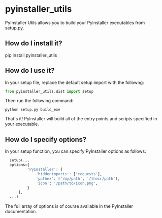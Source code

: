 # pyinstaller_utils
PyInstaller Utils allows you to build your PyInstaller executables from setup.py. 

## How do I install it?

  pip install pyinstaller_utils

## How do I use it?

In your setup file, replace the default setup import with the followng:

```python
from pyinstaller_utils.dist import setup
```

Then run the following command:

```
python setup.py build_exe
```

That's it! PyInstaller will build all of the entry points and scripts specified in your executable.

## How do I specify options?

In your setup function, you can specify PyInstaller options as follows:

```python
  setup(...
  options={
          'PyInstaller': {
              'hiddenimports': ['requests'],
              'pathex': ['/my/path', '/their/path'],
              'icon': '/path/to/icon.png',
          }
      },
  ...)
```
The full array of options is of course available in the PyInstaller documentation.
